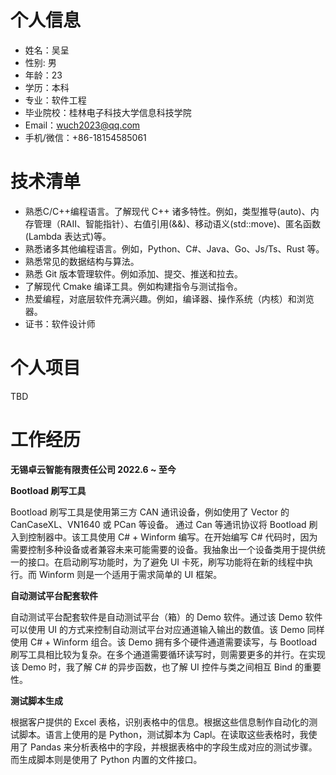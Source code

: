 # 个人信息

- 姓名：吴呈
- 性别: 男
- 年龄：23
- 学历：本科
- 专业：软件工程
- 毕业院校：桂林电子科技大学信息科技学院
- Email：wuch2023@qq.com
- 手机/微信：+86-18154585061

# 技术清单

- 熟悉C/C++编程语言。了解现代 C++ 诸多特性。例如，类型推导(auto)、内存管理（RAII、智能指针）、右值引用(&&)、移动语义(std::move)、匿名函数(Lambda 表达式)等。
- 熟悉诸多其他编程语言。例如，Python、C#、Java、Go、Js/Ts、Rust 等。
- 熟悉常见的数据结构与算法。
- 熟悉 Git 版本管理软件。例如添加、提交、推送和拉去。
- 了解现代 Cmake 编译工具。例如构建指令与测试指令。
- 热爱编程，对底层软件充满兴趣。例如，编译器、操作系统（内核）和浏览器。
- 证书：软件设计师

# 个人项目

TBD

# 工作经历

**无锡卓云智能有限责任公司 2022.6 ~ 至今**

**Bootload 刷写工具**

Bootload 刷写工具是使用第三方 CAN 通讯设备，例如使用了 Vector 的 CanCaseXL、VN1640 或 PCan 等设备。  通过 Can 等通讯协议将 Bootload 刷入到控制器中。该工具使用 C# + Winform 编写。在开始编写 C# 代码时，因为需要控制多种设备或者兼容未来可能需要的设备。我抽象出一个设备类用于提供统一的接口。在启动刷写功能时，为了避免 UI 卡死，刷写功能将在新的线程中执行。而 Winform 则是一个适用于需求简单的 UI 框架。

**自动测试平台配套软件**

自动测试平台配套软件是自动测试平台（箱）的 Demo 软件。通过该 Demo 软件可以使用 UI 的方式来控制自动测试平台对应通道输入输出的数值。该 Demo 同样使用 C# + Winform 组合。该 Demo 拥有多个硬件通道需要读写，与 Bootload 刷写工具相比较为复杂。在多个通道需要循环读写时，则需要更多的并行。在实现该 Demo 时，我了解 C# 的异步函数，也了解 UI 控件与类之间相互 Bind 的重要性。

**测试脚本生成**

根据客户提供的 Excel 表格，识别表格中的信息。根据这些信息制作自动化的测试脚本。语言上使用的是 Python，测试脚本为 Capl。在读取这些表格时，我使用了 Pandas 来分析表格中的字段，并根据表格中的字段生成对应的测试步骤。而生成脚本则是使用了 Python 内置的文件接口。
